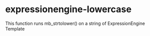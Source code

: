 # expressionengine-lowercase
This function runs mb_strtolower() on a string of ExpressionEngine Template
